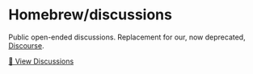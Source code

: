  # Homebrew/discussions

Public open-ended discussions. Replacement for our, now deprecated, [Discourse](https://discourse.brew.sh).

[💬 View Discussions](https://github.com/Homebrew/discussions/discussions)
